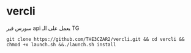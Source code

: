 # vercli
سورس فير api يعمل على الـ TG 



`git clone https://github.com/THE3CZAR2/vercli.git && cd vercli && chmod +x launch.sh &&./launch.sh install`


